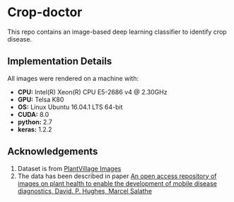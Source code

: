 # Crop-doctor

This repo contains an image-based deep learning classifier to identify crop disease.


## Implementation Details
All images were rendered on a machine with:
* **CPU:** Intel(R) Xeon(R) CPU E5-2686 v4 @ 2.30GHz
* **GPU:** Telsa K80
* **OS:** Linux Ubuntu 16.04.1 LTS 64-bit
* **CUDA:** 8.0
* **python:** 2.7
* **keras:** 1.2.2


## Acknowledgements
1. Dataset is from [PlantVillage Images](https://www.plantvillage.org/en/plant_images)
1. The data has been described in paper [An open access repository of images on plant health to enable the development of mobile disease diagnostics, David. P. Hughes, Marcel Salathe](https://arxiv.org/abs/1511.08060)
